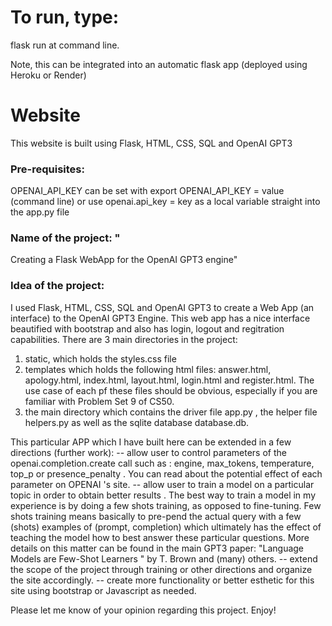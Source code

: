# To run, type: 
flask run at command line. 

Note, this can be integrated into an automatic flask app (deployed using Heroku or Render) 

# Website

This website is built using Flask, HTML, CSS, SQL and OpenAI GPT3 

### Pre-requisites:

OPENAI_API_KEY can be set with export OPENAI_API_KEY = value (command line) 
or use openai.api_key = key as a local variable straight into the app.py file 

### Name of the project: "

Creating a Flask WebApp for the OpenAI GPT3 engine"

### Idea of the project:

I used Flask, HTML, CSS, SQL and OpenAI GPT3 to create a Web App (an interface) to the OpenAI GPT3 Engine.
This web app has a nice interface beautified with bootstrap and also has login, logout and regitration capabilities. 
There are 3 main directories in the project:
1. static, which holds the styles.css file
2. templates which holds the following html files:
answer.html, apology.html, index.html, layout.html, login.html and register.html. 
The use case of each pf these files should be obvious, especially if you are
familiar with Problem Set 9 of CS50. 
3. the main directory which contains the driver file app.py , the helper file helpers.py as well as the sqlite database database.db. 

This particular APP which I have built here can be extended in a few directions (further work):
 -- allow user to control parameters of the openai.completion.create call such as :
 engine, max_tokens, temperature, top_p or presence_penalty . 
 You can read about the potential effect of each parameter on OPENAI 's site. 
 -- allow user to train a model on a particular topic in order to obtain better results .
 The best way to train a model in my experience is by doing a few shots training, as opposed 
 to fine-tuning. Few shots training means basically to pre-pend the actual query with a few (shots) examples
 of (prompt, completion) which ultimately has the effect of teaching the model how to best answer these 
 particular questions. More details on this matter can be found in the main GPT3 paper: 
"Language Models are Few-Shot Learners " by T. Brown and (many) others. 
-- extend the scope of the project through training or other directions and organize the site accordingly.
-- create more functionality or better esthetic for this site using bootstrap or Javascript as needed.  


Please let me know of your opinion regarding this project. Enjoy! 



